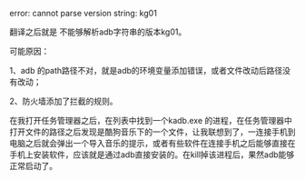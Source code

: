 error: cannot parse version string: kg01

翻译之后就是 不能够解析adb字符串的版本kg01。


可能原因：

1、adb 的path路径不对，就是adb的环境变量添加错误，或者文件改动后路径没有改动；

2、防火墙添加了拦截的规则。

在我打开任务管理器之后，在列表中找到一个kadb.exe 的进程，在任务管理器中打开文件的路径之后发现是酷狗音乐下的一个文件，让我联想到了，一连接手机到电脑之后就会弹出一个导入音乐的提示，或者有些软件在连接手机之后能够直接在手机上安装软件，应该就是通过adb直接安装的。在kill掉该进程后，果然adb能够正常启动了。